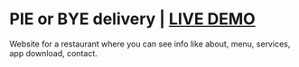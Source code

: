 # PIE or BYE delivery | [LIVE DEMO]()
Website for a restaurant where you can see info like about, menu, services, app download, contact.
